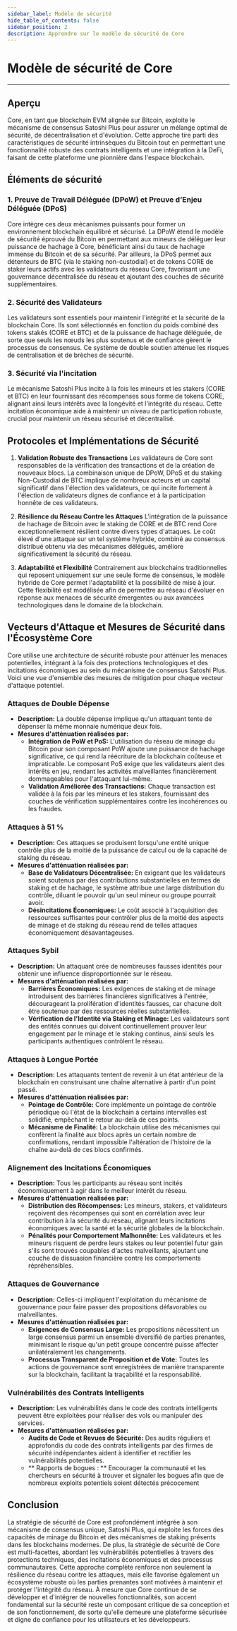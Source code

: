 ```yaml
---
sidebar_label: Modèle de sécurité
hide_table_of_contents: false
sidebar_position: 2
description: Apprendre sur le modèle de sécurité de Core
---
```


# Modèle de sécurité de Core

---

## Aperçu

Core, en tant que blockchain EVM alignée sur Bitcoin, exploite le mécanisme de consensus Satoshi Plus pour assurer un mélange optimal de sécurité, de décentralisation et d'évolution. Cette approche tire parti des caractéristiques de sécurité intrinsèques du Bitcoin tout en permettant une fonctionnalité robuste des contrats intelligents et une intégration à la DeFi, faisant de cette plateforme une pionnière dans l'espace blockchain.

## Éléments de sécurité

### 1. Preuve de Travail Déléguée (DPoW) et Preuve d’Enjeu Déléguée (DPoS)

Core intègre ces deux mécanismes puissants pour former un environnement blockchain équilibré et sécurisé. La DPoW étend le modèle de sécurité éprouvé du Bitcoin en permettant aux mineurs de déléguer leur puissance de hachage à Core, bénéficiant ainsi du taux de hachage immense du Bitcoin et de sa sécurité. Par ailleurs, la DPoS permet aux détenteurs de BTC (via le staking non-custodial) et de tokens CORE de staker leurs actifs avec les validateurs du réseau Core, favorisant une gouvernance décentralisée du réseau et ajoutant des couches de sécurité supplémentaires.

### 2. Sécurité des Validateurs

Les validateurs sont essentiels pour maintenir l'intégrité et la sécurité de la blockchain Core. Ils sont sélectionnés en fonction du poids combiné des tokens stakés (CORE et BTC) et de la puissance de hachage déléguée, de sorte que seuls les nœuds les plus soutenus et de confiance gèrent le processus de consensus. Ce système de double soutien atténue les risques de centralisation et de brèches de sécurité.

### 3. Sécurité via l'incitation

Le mécanisme Satoshi Plus incite à la fois les mineurs et les stakers (CORE et BTC) en leur fournissant des récompenses sous forme de tokens CORE, alignant ainsi leurs intérêts avec la longévité et l'intégrité du réseau. Cette incitation économique aide à maintenir un niveau de participation robuste, crucial pour maintenir un réseau sécurisé et décentralisé.

## Protocoles et Implémentations de Sécurité

1. **Validation Robuste des Transactions**
  Les validateurs de Core sont responsables de la vérification des transactions et de la création de nouveaux blocs. La combinaison unique de DPoW, DPoS et du staking Non-Custodial de BTC implique de nombreux acteurs et un capital significatif dans l'élection des validateurs, ce qui incite fortement à l'élection de validateurs dignes de confiance et à la participation honnête de ces validateurs.

2. **Résilience du Réseau Contre les Attaques**
  L'intégration de la puissance de hachage de Bitcoin avec le staking de CORE et de BTC rend Core exceptionnellement résilient contre divers types d'attaques. Le coût élevé d'une attaque sur un tel système hybride, combiné au consensus distribué obtenu via des mécanismes délégués, améliore significativement la sécurité du réseau.

3. **Adaptabilité et Flexibilité**
  Contrairement aux blockchains traditionnelles qui reposent uniquement sur une seule forme de consensus, le modèle hybride de Core permet l'adaptabilité et la possibilité de mise à jour. Cette flexibilité est modélisée afin de permettre au réseau d'évoluer en réponse aux menaces de sécurité émergentes ou aux avancées technologiques dans le domaine de la blockchain.

## Vecteurs d'Attaque et Mesures de Sécurité dans l'Écosystème Core

Core utilise une architecture de sécurité robuste pour atténuer les menaces potentielles, intégrant à la fois des protections technologiques et des incitations économiques au sein du mécanisme de consensus Satoshi Plus. Voici une vue d'ensemble des mesures de mitigation pour chaque vecteur d'attaque potentiel.

### Attaques de Double Dépense

- **Description:** La double dépense implique qu'un attaquant tente de dépenser la même monnaie numérique deux fois.
- **Mesures d'atténuation réalisées par:**
  - **Intégration de PoW et PoS:** L'utilisation du réseau de minage du Bitcoin pour son composant PoW ajoute une puissance de hachage significative, ce qui rend la réécriture de la blockchain coûteuse et impraticable. Le composant PoS exige que les validateurs aient des intérêts en jeu, rendant les activités malveillantes financièrement dommageables pour l'attaquant lui-même.
  - **Validation Améliorée des Transactions:** Chaque transaction est validée à la fois par les mineurs et les stakers, fournissant des couches de vérification supplémentaires contre les incohérences ou les fraudes.

### Attaques à 51 %

- **Description:** Ces attaques se produisent lorsqu'une entité unique contrôle plus de la moitié de la puissance de calcul ou de la capacité de staking du réseau.
- **Mesures d'atténuation réalisées par:**
  - **Base de Validateurs Décentralisée:** En exigeant que les validateurs soient soutenus par des contributions substantielles en termes de staking et de hachage, le système attribue une large distribution du contrôle, diluant le pouvoir qu'un seul mineur ou groupe pourrait avoir.
  - **Désincitations Économiques:** Le coût associé à l'acquisition des ressources suffisantes pour contrôler plus de la moitié des aspects de minage et de staking du réseau rend de telles attaques économiquement désavantageuses.

### Attaques Sybil

- **Description:** Un attaquant crée de nombreuses fausses identités pour obtenir une influence disproportionnée sur le réseau.
- **Mesures d'atténuation réalisées par:**
  - **Barrières Économiques:** Les exigences de staking et de minage introduisent des barrières financières significatives à l'entrée, décourageant la prolifération d'identités fausses, car chacune doit être soutenue par des ressources réelles substantielles.
  - **Vérification de l'Identité via Staking et Minage:** Les validateurs sont des entités connues qui doivent continuellement prouver leur engagement par le minage et le staking continus, ainsi seuls les participants authentiques contrôlent le réseau.

### Attaques à Longue Portée

- **Description:** Les attaquants tentent de revenir à un état antérieur de la blockchain en construisant une chaîne alternative à partir d'un point passé.
- **Mesures d'atténuation réalisées par:**
  - **Pointage de Contrôle:** Core implémente un pointage de contrôle périodique où l'état de la blockchain à certains intervalles est solidifié, empêchant le retour au-delà de ces points.
  - **Mécanisme de Finalité:** La blockchain utilise des mécanismes qui confèrent la finalité aux blocs après un certain nombre de confirmations, rendant impossible l'altération de l'histoire de la chaîne au-delà de ces blocs confirmés.

### Alignement des Incitations Économiques

- **Description:** Tous les participants au réseau sont incités économiquement à agir dans le meilleur intérêt du réseau.
- **Mesures d'atténuation réalisées par:**
  - **Distribution des Récompenses:** Les mineurs, stakers, et validateurs reçoivent des récompenses qui sont en corrélation avec leur contribution à la sécurité du réseau, alignant leurs incitations économiques avec la santé et la sécurité globales de la blockchain.
  - **Pénalités pour Comportement Malhonnête:** Les validateurs et les mineurs risquent de perdre leurs stakes ou leur potentiel futur gain s'ils sont trouvés coupables d'actes malveillants, ajoutant une couche de dissuasion financière contre les comportements répréhensibles.

### Attaques de Gouvernance

- **Description:** Celles-ci impliquent l'exploitation du mécanisme de gouvernance pour faire passer des propositions défavorables ou malveillantes.
- **Mesures d'atténuation réalisées par:**
  - **Exigences de Consensus Large:** Les propositions nécessitent un large consensus parmi un ensemble diversifié de parties prenantes, minimisant le risque qu'un petit groupe concentré puisse affecter unilatéralement les changements.
  - **Processus Transparent de Proposition et de Vote:** Toutes les actions de gouvernance sont enregistrées de manière transparente sur la blockchain, facilitant la traçabilité et la responsabilité.

### Vulnérabilités des Contrats Intelligents

- **Description:** Les vulnérabilités dans le code des contrats intelligents peuvent être exploitées pour réaliser des vols ou manipuler des services.
- **Mesures d'atténuation réalisées par:**
  - **Audits de Code et Revues de Sécurité:** Des audits réguliers et approfondis du code des contrats intelligents par des firmes de sécurité indépendantes aident à identifier et rectifier les vulnérabilités potentielles.
  - \*\* Rapports de bogues : \*\* Encourager la communauté et les chercheurs en sécurité à trouver et signaler les bogues afin que de nombreux exploits potentiels soient détectés précocement

## Conclusion

La stratégie de sécurité de Core est profondément intégrée à son mécanisme de consensus unique, Satoshi Plus, qui exploite les forces des capacités de minage du Bitcoin et des mécanismes de staking présents dans les blockchains modernes. De plus, la stratégie de sécurité de Core est multi-facettes, abordant les vulnérabilités potentielles à travers des protections techniques, des incitations économiques et des processus communautaires. Cette approche complète renforce non seulement la résilience du réseau contre les attaques, mais elle favorise également un écosystème robuste où les parties prenantes sont motivées à maintenir et protéger l'intégrité du réseau. À mesure que Core continue de se développer et d'intégrer de nouvelles fonctionnalités, son accent fondamental sur la sécurité reste un composant critique de sa conception et de son fonctionnement, de sorte qu'elle demeure une plateforme sécurisée et digne de confiance pour les utilisateurs et les développeurs.
